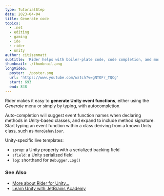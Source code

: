 ```yaml
---
type: TutorialStep
date: 2023-04-04
title: Generate code
topics:
  - .net
  - editing
  - gaming
  - ide
  - rider
  - unity
author: citizenmatt
subtitle: 'Rider helps with boiler-plate code, code completion, and more.'
thumbnail: ./thumbnail.png
longVideo:
  poster: ./poster.png
  url: 'https://www.youtube.com/watch?v=gNTOFr_TQCg'
  start: 693
  end: 848
---
```


Rider makes it easy to **generate Unity event functions**, either using the *Generate* menu or simply by typing, with autocompletion.

Auto-completion will suggest event function names when declaring methods in Unity-based classes, and expand to include method signature. Start typing an event function within a class deriving from a known Unity class, such as `MonoBehaviour`.

Unity-specific live templates:
* `sprop`: a Unity property with a serialized backing field
* `sfield`: a Unity serialized field
* `log`: shorthand for `Debugger.Log()`

### See Also

- [More about Rider for Unity...](https://www.jetbrains.com/lp/dotnet-unity/)
- [Learn Unity with JetBrains Academy](https://hyperskill.org/tracks/36?utm=rider_guide)
